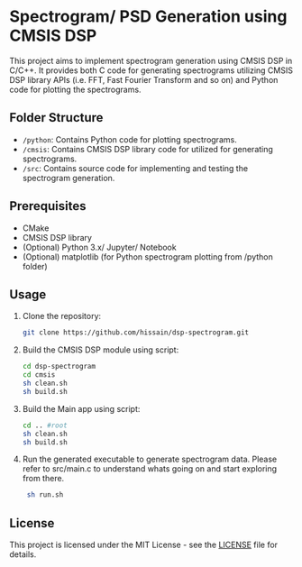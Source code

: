 # Spectrogram/ PSD Generation using CMSIS DSP

This project aims to implement spectrogram generation using CMSIS DSP in C/C++. It provides both C code for generating spectrograms utilizing CMSIS DSP library APIs (i.e. FFT, Fast Fourier Transform and so on) and Python code for plotting the spectrograms.

## Folder Structure

- `/python`: Contains Python code for plotting spectrograms.
- `/cmsis`: Contains CMSIS DSP library code for utilized for generating spectrograms.
- `/src`: Contains source code for implementing and testing the spectrogram generation.

## Prerequisites

- CMake
- CMSIS DSP library
- (Optional) Python 3.x/ Jupyter/ Notebook
- (Optional) matplotlib (for Python spectrogram plotting from /python folder)

## Usage

1. Clone the repository:
    ```bash
    git clone https://github.com/hissain/dsp-spectrogram.git
    ```

2. Build the CMSIS DSP module using script:
    ```bash
    cd dsp-spectrogram
    cd cmsis
    sh clean.sh
    sh build.sh
    ```
3. Build the Main app using script:
    ```bash
    cd .. #root
    sh clean.sh
    sh build.sh
    ```
   
5. Run the generated executable to generate spectrogram data. Please refer to src/main.c to understand whats going on and start exploring from there. 
   ```bash
    sh run.sh
    ```

## License

This project is licensed under the MIT License - see the [LICENSE](LICENSE) file for details.
